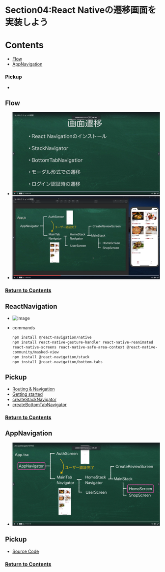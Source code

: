 # Section04:React Nativeの遷移画面を実装しよう

<a id = "contents">

# Contents
* [Flow](#flow)
* [AppNavigation](#AppNavigation)

### Pickup
* 


<a id = "flow">

## Flow
* ![Image](../src/Section04/images/init001.png)
* ![Image](../src/Section04/images/init002.png)

### [Return to Contents](#contents)


<a id = "ReactNavigation">

## ReactNavigation
* ![Image](../src/Section04/images/navi001.png)

* commands
  ```
  npm install @react-navigation/native
  npm install react-native-gesture-handler react-native-reanimated react-native-screens react-native-safe-area-context @react-native-community/masked-view
  npm install @react-navigation/stack
  npm install @react-navigation/bottom-tabs
  ```

## Pickup
* [Routing & Navigation](https://docs.expo.io/guides/routing-and-navigation/)
* [Getting started](https://reactnavigation.org/docs/getting-started/)
* [createStackNavigator](https://reactnavigation.org/docs/stack-navigator/)
* [createBottomTabNavigator](https://reactnavigation.org/docs/bottom-tab-navigator/)

### [Return to Contents](#contents)


<a id = "AppNavigation">

## AppNavigation
* ![Image](../src/Section04/images/anavi001.png)

## Pickup
* [Source Code](https://github.com/takahi5/shop-review/tree/sec4/app-navigator/shop-review-app)

### [Return to Contents](#contents)
